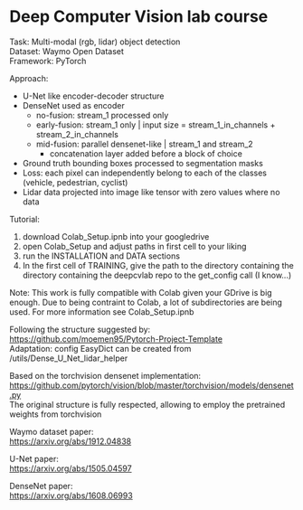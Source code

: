 # Deep Computer Vision lab course

Task:       Multi-modal (rgb, lidar) object detection  
Dataset:    Waymo Open Dataset   
Framework:  PyTorch

Approach:  
* U-Net like encoder-decoder structure  
* DenseNet used as encoder  
  * no-fusion: stream_1 processed only 
  * early-fusion: stream_1 only | input size = stream_1_in_channels + stream_2_in_channels
  * mid-fusion: parallel densenet-like | stream_1 and stream_2 
    * concatenation layer added before a block of choice 
* Ground truth bounding boxes processed to segmentation masks
* Loss: each pixel can independently belong to each of the classes (vehicle, pedestrian, cyclist)
* Lidar data projected into image like tensor with zero values where no data  

Tutorial:
1. download Colab_Setup.ipnb into your googledrive
2. open Colab_Setup and adjust paths in first cell to your liking
3. run the INSTALLATION and DATA sections
4. In the first cell of TRAINING, give the path to the directory containing the directory containing the deepcvlab repo to the get_config call (I know...)

Note:
This work is fully compatible with Colab given your GDrive is big enough. Due to being contraint to Colab, a lot of subdirectories are being used. For more information see Colab_Setup.ipnb

Following the structure suggested by:   
https://github.com/moemen95/Pytorch-Project-Template  
Adaptation: config EasyDict can be created from /utils/Dense_U_Net_lidar_helper  

Based on the torchvision densenet implementation:  
https://github.com/pytorch/vision/blob/master/torchvision/models/densenet.py  
The original structure is fully respected, allowing to employ the pretrained weights from torchvision  

Waymo dataset paper:  
https://arxiv.org/abs/1912.04838

U-Net paper:  
https://arxiv.org/abs/1505.04597

DenseNet paper:  
https://arxiv.org/abs/1608.06993


